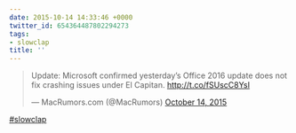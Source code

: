```yaml
---
date: 2015-10-14 14:33:46 +0000
twitter_id: 654364487802294273
tags:
- slowclap
title: ''
---
```


<blockquote class="twitter-tweet"><p lang="en" dir="ltr">Update: Microsoft confirmed yesterday’s Office 2016 update does not fix crashing issues under El Capitan. <a href="http://t.co/fSUscC8YsI">http://t.co/fSUscC8YsI</a></p>&mdash; MacRumors.com (@MacRumors) <a href="https://twitter.com/MacRumors/status/654362509118435328?ref_src=twsrc%5Etfw">October 14, 2015</a></blockquote>
<script async src="https://platform.twitter.com/widgets.js" charset="utf-8"></script>

[#slowclap](https://twitter.com/hashtag/slowclap) 
